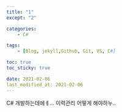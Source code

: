 ```yaml
---
title: "1"
except: "2"

categories:
    - C#

tags:
    - [Blog, jekyll,Github, Git, VS, C#]

toc: true
toc_sticky: true

date: 2021-02-06
last_modified_at: 2021-02-06
---
```


C# 개발하는데에ㅔ... 이력관리 어떻게 해야하누..
